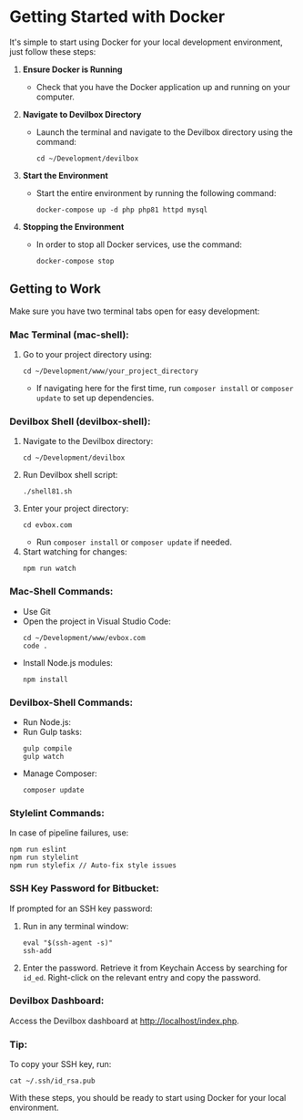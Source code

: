 # Getting Started with Docker

It's simple to start using Docker for your local development environment, just follow these steps:

1. **Ensure Docker is Running**
   - Check that you have the Docker application up and running on your computer.

2. **Navigate to Devilbox Directory**
   - Launch the terminal and navigate to the Devilbox directory using the command:
     ```
     cd ~/Development/devilbox
     ```

3. **Start the Environment**
   - Start the entire environment by running the following command:
     ```
     docker-compose up -d php php81 httpd mysql
     ```

4. **Stopping the Environment**
   - In order to stop all Docker services, use the command:
     ```
     docker-compose stop
     ```

## Getting to Work

Make sure you have two terminal tabs open for easy development:

### Mac Terminal (mac-shell):
1. Go to your project directory using:
   ```
   cd ~/Development/www/your_project_directory
   ```
   - If navigating here for the first time, run `composer install` or `composer update` to set up dependencies.

### Devilbox Shell (devilbox-shell):
1. Navigate to the Devilbox directory:
   ```
   cd ~/Development/devilbox
   ```
2. Run Devilbox shell script:
   ```
   ./shell81.sh
   ```
3. Enter your project directory:
   ```
   cd evbox.com
   ```
   - Run `composer install` or `composer update` if needed.
4. Start watching for changes:
   ```
   npm run watch
   ```

### Mac-Shell Commands:
- Use Git
- Open the project in Visual Studio Code:
  ```
  cd ~/Development/www/evbox.com
  code .
  ```
- Install Node.js modules:
  ```
  npm install
  ```

### Devilbox-Shell Commands:
- Run Node.js:
- Run Gulp tasks:
  ```
  gulp compile
  gulp watch
  ```
- Manage Composer:
  ```
  composer update
  ```

### Stylelint Commands:
In case of pipeline failures, use:
```
npm run eslint
npm run stylelint
npm run stylefix // Auto-fix style issues
```

### SSH Key Password for Bitbucket:
If prompted for an SSH key password:
1. Run in any terminal window:
   ```
   eval "$(ssh-agent -s)"
   ssh-add
   ```
2. Enter the password. Retrieve it from Keychain Access by searching for `id_ed`.
   Right-click on the relevant entry and copy the password.

### Devilbox Dashboard:
Access the Devilbox dashboard at [http://localhost/index.php](http://localhost/index.php).

### Tip:
To copy your SSH key, run:
```
cat ~/.ssh/id_rsa.pub
```

With these steps, you should be ready to start using Docker for your local environment.

